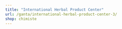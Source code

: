 ```yaml
---
title: "International Herbal Product Center"
url: /ganta/international-herbal-product-center-3/
shop: chimiste
---
```

